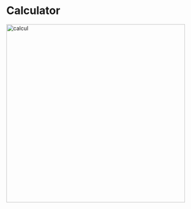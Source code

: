 # Calculator
<img width="468" alt="calcul" src="https://user-images.githubusercontent.com/93203491/201389286-565c9361-84ae-4cb1-943d-8fd6eb0f919c.png">
